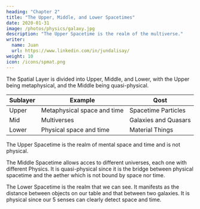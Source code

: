 ```yaml
---
heading: "Chapter 2"
title: "The Upper, Middle, and Lower Spacetimes"
date: 2020-01-31
image: /photos/physics/galaxy.jpg
description: "The Upper Spacetime is the realm of the multiverse."
writer:
  name: Juan
  url: https://www.linkedin.com/in/jundalisay/
weight: 10
icon: /icons/spmat.png
---
```



The Spatial Layer is divided into Upper, Middle, and Lower, with the Upper being metaphysical, and the Middle being quasi-physical.


Sublayer | Example | Qost 
--- | --- | ---
Upper | Metaphysical space and time | Spacetime Particles 
Mid | Multiverses | Galaxies and Quasars
Lower | Physical space and time | Material Things


The Upper Spacetime is the realm of mental space and time and is not physical. 

The Middle Spacetime allows acces to different universes, each one with different Physics. It is quasi-physical since it is the bridge between physical spacetime and the aether which is not bound by space nor time.

The Lower Spacetime is the realm that we can see. It manifests as the distance between objects on our table and that between two galaxies. It is physical since our 5 senses can clearly detect space and time. 

